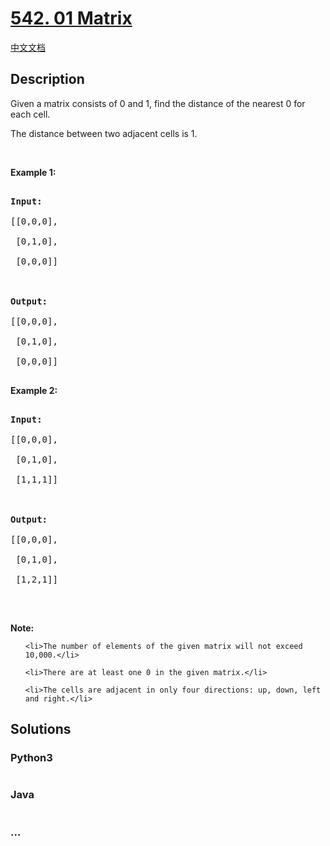 # [542. 01 Matrix](https://leetcode.com/problems/01-matrix)

[中文文档](/solution/0500-0599/0542.01%20Matrix/README.md)

## Description
<p>Given a matrix consists of 0 and 1, find the distance of the nearest 0 for each cell.</p>



<p>The distance between two adjacent cells is 1.</p>



<p>&nbsp;</p>



<p><b>Example 1: </b></p>



<pre>

<strong>Input:</strong>

[[0,0,0],

 [0,1,0],

 [0,0,0]]



<strong>Output:</strong>

[[0,0,0],

&nbsp;[0,1,0],

&nbsp;[0,0,0]]

</pre>



<p><b>Example 2: </b></p>



<pre>

<b>Input:</b>

[[0,0,0],

 [0,1,0],

 [1,1,1]]



<strong>Output:</strong>

[[0,0,0],

 [0,1,0],

 [1,2,1]]

</pre>



<p>&nbsp;</p>



<p><b>Note:</b></p>



<ol>

	<li>The number of elements of the given matrix will not exceed 10,000.</li>

	<li>There are at least one 0 in the given matrix.</li>

	<li>The cells are adjacent in only four directions: up, down, left and right.</li>

</ol>




## Solutions


<!-- tabs:start -->

### **Python3**

```python

```

### **Java**

```java

```

### **...**
```

```

<!-- tabs:end -->
